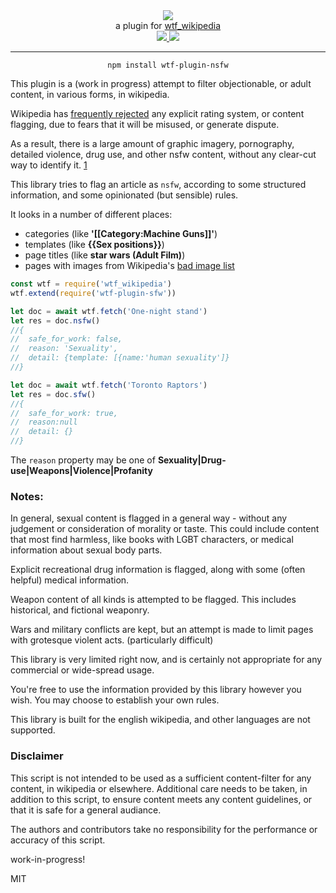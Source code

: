 <div align="center">
  <img src="https://cloud.githubusercontent.com/assets/399657/23590290/ede73772-01aa-11e7-8915-181ef21027bc.png" />

  <div>a plugin for <a href="https://github.com/spencermountain/wtf_wikipedia/">wtf_wikipedia</a></div>
  
  <!-- npm version -->
  <a href="https://npmjs.org/package/wtf-plugin-nsfw">
    <img src="https://img.shields.io/npm/v/wtf-plugin-nsfw.svg?style=flat-square" />
  </a>
  
  <!-- file size -->
  <a href="https://unpkg.com/wtf-plugin-nsfw/builds/wtf-plugin-sfw.min.js">
    <img src="https://badge-size.herokuapp.com/spencermountain/wtf-plugin-html/master/builds/wtf-plugin-nsfw.min.js" />
  </a>
   <hr/>
</div>

<div align="center">
  <code>npm install wtf-plugin-nsfw</code>
</div>

This plugin is a (work in progress) attempt to filter objectionable, or adult content, in various forms, in wikipedia.

Wikipedia has [frequently rejected](https://en.wikipedia.org/wiki/Wikipedia:Rating_system) any explicit rating system, or content flagging, due to fears that it will be misused, or generate dispute.

As a result, there is a large amount of graphic imagery, pornography, detailed violence, drug use, and other nsfw content, without any clear-cut way to identify it. [1](https://en.wikipedia.org/wiki/Wikipedia_talk:No_disclaimers_in_articles)

This library tries to flag an article as `nsfw`, according to some structured information, and some opinionated (but sensible) rules.

It looks in a number of different places:

- categories (like **'[[Category:Machine Guns]]'**)
- templates (like **{{Sex positions}}**)
- page titles (like **star wars (Adult Film)**)
- pages with images from Wikipedia's [bad image list](https://en.wikipedia.org/wiki/MediaWiki:Bad_image_list)

```js
const wtf = require('wtf_wikipedia')
wtf.extend(require('wtf-plugin-sfw'))

let doc = await wtf.fetch('One-night stand')
let res = doc.nsfw()
//{
//  safe_for_work: false,
//  reason: 'Sexuality',
//  detail: {template: [{name:'human sexuality']}
//}

let doc = await wtf.fetch('Toronto Raptors')
let res = doc.sfw()
//{
//  safe_for_work: true,
//  reason:null
//  detail: {}
//}
```

The `reason` property may be one of **Sexuality|Drug-use|Weapons|Violence|Profanity**

### Notes:

In general, sexual content is flagged in a general way - without any judgement or consideration of morality or taste.
This could include content that most find harmless, like books with LGBT characters, or medical information about sexual body parts.

Explicit recreational drug information is flagged, along with some (often helpful) medical information.

Weapon content of all kinds is attempted to be flagged. This includes historical, and fictional weaponry.

Wars and military conflicts are kept, but an attempt is made to limit pages with grotesque violent acts. (particularly difficult)

This library is very limited right now, and is certainly not appropriate for any commercial or wide-spread usage.

You're free to use the information provided by this library however you wish. You may choose to establish your own rules.

This library is built for the english wikipedia, and other languages are not supported.

### Disclaimer

This script is not intended to be used as a sufficient content-filter for any content, in wikipedia or elsewhere.
Additional care needs to be taken, in addition to this script, to ensure content meets any content guidelines, or that it is safe for a general audiance.

The authors and contributors take no responsibility for the performance or accuracy of this script.

work-in-progress!

MIT
